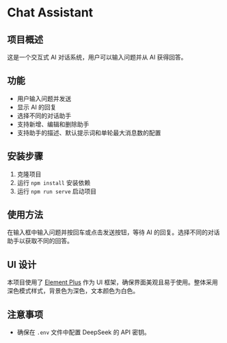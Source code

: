 # Chat Assistant

## 项目概述
这是一个交互式 AI 对话系统，用户可以输入问题并从 AI 获得回答。

## 功能
- 用户输入问题并发送
- 显示 AI 的回复
- 选择不同的对话助手
- 支持新增、编辑和删除助手
- 支持助手的描述、默认提示词和单轮最大消息数的配置

## 安装步骤
1. 克隆项目
2. 运行 `npm install` 安装依赖
3. 运行 `npm run serve` 启动项目

## 使用方法
在输入框中输入问题并按回车或点击发送按钮，等待 AI 的回复。选择不同的对话助手以获取不同的回答。

## UI 设计
本项目使用了 [Element Plus](https://element-plus.org/zh-CN/guide/design.html) 作为 UI 框架，确保界面美观且易于使用。整体采用深色模式样式，背景色为深色，文本颜色为白色。

## 注意事项
- 确保在 `.env` 文件中配置 DeepSeek 的 API 密钥。